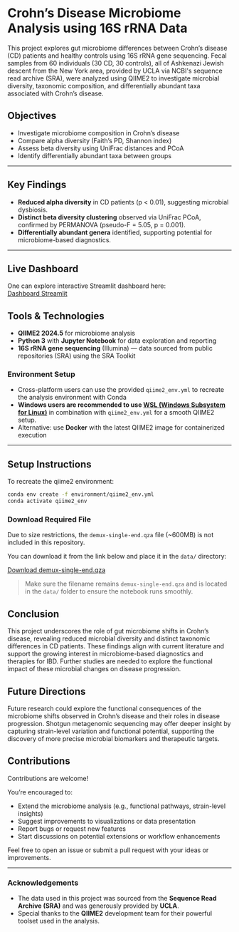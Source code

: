 # Crohn’s Disease Microbiome Analysis using 16S rRNA Data

This project explores gut microbiome differences between Crohn’s disease (CD) patients and healthy controls using 16S rRNA gene sequencing. Fecal samples from 60 individuals (30 CD, 30 controls), all of Ashkenazi Jewish descent from the New York area, provided by UCLA via NCBI's sequence read archive (SRA), were analyzed using QIIME2 to investigate microbial diversity, taxonomic composition, and differentially abundant taxa associated with Crohn’s disease.



##  Objectives

- Investigate microbiome composition in Crohn’s disease
- Compare alpha diversity (Faith’s PD, Shannon index)
- Assess beta diversity using UniFrac distances and PCoA
- Identify differentially abundant taxa between groups

---

## Key Findings

- **Reduced alpha diversity** in CD patients (p < 0.01), suggesting microbial dysbiosis.
- **Distinct beta diversity clustering** observed via UniFrac PCoA, confirmed by PERMANOVA (pseudo-F = 5.05, p = 0.001).
- **Differentially abundant genera** identified, supporting potential for microbiome-based diagnostics.

---

## Live Dashboard

One can explore interactive Streamlit dashboard here:  
  [Dashboard Streamlit](https://tadiwos-crohns-metagenomics.streamlit.app/)

## Tools & Technologies

- **QIIME2 2024.5** for microbiome analysis  
- **Python 3** with **Jupyter Notebook** for data exploration and reporting  
- **16S rRNA gene sequencing** (Illumina) — data sourced from public repositories (SRA) using the SRA Toolkit  

###  Environment Setup
- Cross-platform users can use the provided `qiime2_env.yml` to recreate the analysis environment with Conda  
- **Windows users are recommended to use [WSL (Windows Subsystem for Linux)](https://learn.microsoft.com/en-us/windows/wsl/install)** in combination with `qiime2_env.yml` for a smooth QIIME2 setup.
- Alternative: use **Docker** with the latest QIIME2 image for containerized execution
  
---

##  Setup Instructions

To recreate the qiime2 environment:

```bash
conda env create -f environment/qiime2_env.yml
conda activate qiime2_env

```

###  Download Required File

Due to size restrictions, the `demux-single-end.qza` file (~600MB) is not included in this repository.

You can download it from the link below and place it in the `data/` directory:

[Download demux-single-end.qza](https://drive.google.com/file/d/1D6tbxXNTYO7lXK9P7TaEBszO-73g_dcm/view?usp=sharing)

> Make sure the filename remains `demux-single-end.qza` and is located in the `data/` folder to ensure the notebook runs smoothly.


## Conclusion

This project underscores the role of gut microbiome shifts in Crohn’s disease, revealing reduced microbial diversity and distinct taxonomic differences in CD patients. These findings align with current literature and support the growing interest in microbiome-based diagnostics and therapies for IBD. Further studies are needed to explore the functional impact of these microbial changes on disease progression.

## Future Directions

Future research could explore the functional consequences of the microbiome shifts observed in Crohn’s disease and their roles in disease progression. Shotgun metagenomic sequencing may offer deeper insight by capturing strain-level variation and functional potential, supporting the discovery of more precise microbial biomarkers and therapeutic targets.

## Contributions

Contributions are welcome!

You’re encouraged to:
- Extend the microbiome analysis (e.g., functional pathways, strain-level insights)
- Suggest improvements to visualizations or data presentation
- Report bugs or request new features
- Start discussions on potential extensions or workflow enhancements

Feel free to open an issue or submit a pull request with your ideas or improvements.

---

### Acknowledgements

- The data used in this project was sourced from the **Sequence Read Archive (SRA)** and was generously provided by **UCLA**.
- Special thanks to the **QIIME2** development team for their powerful toolset used in the analysis.

